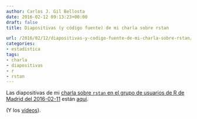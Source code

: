 ```yaml
---
author: Carlos J. Gil Bellosta
date: 2016-02-12 09:13:23+00:00
draft: false
title: Diapositivas (y código fuente) de mi charla sobre rstan

url: /2016/02/12/diapositivas-y-codigo-fuente-de-mi-charla-sobre-rstan/
categories:
- estadística
tags:
- charla
- diapositivas
- r
- rstan
---
```


Las diapositivas de mi [charla sobre `rstan` en el grupo de usuarios de R de Madrid del 2016-02-11](http://www.datanalytics.com/2016/02/08/rstan-y-rstanarm-en-medialab-prado-este-jueves/) están [aquí](/uploads/charla_grupo_usuarios_r_madrid_20160211.zip).

(Y los [vídeos](http://madrid.r-es.org/32-jueves-11-de-enero-2016/)).



